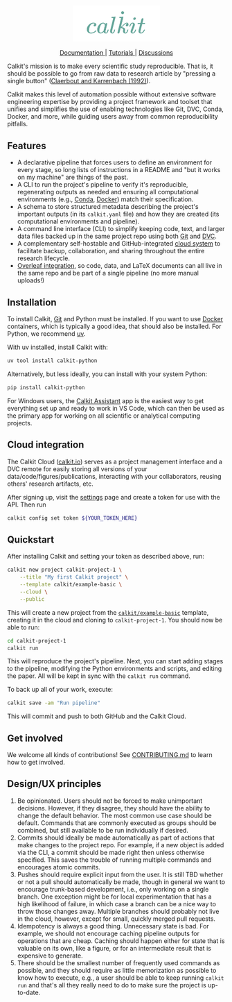 <p align="center">
  <a href="https://calkit.org" target="_blank">
    <img width="40%" src="docs/img/calkit-no-bg.png" alt="Calkit">
  </a>
</p>
<p align="center">
  <a href="https://docs.calkit.org" target="_blank">
    Documentation
  </a>
  |
  <a href="https://docs.calkit.org/tutorials" target="_blank">
    Tutorials
  </a>
  |
  <a href="https://github.com/orgs/calkit/discussions" target="_blank">
    Discussions
  </a>
</p>

Calkit's mission is to make every scientific study reproducible.
That is,
it should be possible to go from raw data to research article
by "pressing a single button"
([Claerbout and Karrenbach (1992)](https://doi.org/10.1190/1.1822162)).

Calkit makes this level of automation possible without extensive software
engineering expertise by providing a project framework and toolset that unifies
and simplifies the use of enabling technologies like Git,
DVC, Conda, Docker, and more,
while guiding users away from common reproducibility pitfalls.

## Features

- A declarative pipeline that forces users to define an environment
  for every stage, so long lists of instructions in a README and
  "but it works on my machine" are things of the past.
- A CLI to run the project's pipeline to verify it's reproducible,
  regenerating outputs as needed and
  ensuring all
  computational environments (e.g., [Conda](https://docs.conda.io/en/latest/), [Docker](https://docker.com)) match their specification.
- A schema to store structured metadata describing the
  project's important outputs (in its `calkit.yaml` file)
  and how they are created
  (its computational environments and pipeline).
- A command line interface (CLI) to simplify keeping code, text, and larger
  data files backed up in the same project repo using both
  [Git](https://git-scm.com/) and [DVC](https://dvc.org/).
- A complementary self-hostable and GitHub-integrated
  [cloud system](https://github.com/calkit/calkit-cloud)
  to facilitate backup, collaboration,
  and sharing throughout the entire research lifecycle.
- [Overleaf integration](https://docs.calkit.org/overleaf/), so code,
  data, and LaTeX documents can all live in the same repo and be part of a
  single pipeline (no more manual uploads!)

## Installation

To install Calkit, [Git](https://git-scm.com) and Python must be installed.
If you want to use [Docker](https://docker.com) containers,
which is typically a good idea,
that should also be installed.
For Python, we recommend
[uv](https://docs.astral.sh/uv/).

With uv installed, install Calkit with:

```sh
uv tool install calkit-python
```

Alternatively, but less ideally, you can install with your system Python:

```sh
pip install calkit-python
```

For Windows users, the
[Calkit Assistant](https://github.com/calkit/calkit-assistant)
app is the easiest way to get everything set up and ready to work in
VS Code, which can then be used as the primary app for working on
all scientific or analytical computing projects.

## Cloud integration

The Calkit Cloud ([calkit.io](https://calkit.io)) serves as a project
management interface and a DVC remote for easily storing all versions of your
data/code/figures/publications, interacting with your collaborators,
reusing others' research artifacts, etc.

After signing up, visit the
[settings](https://calkit.io/settings?tab=tokens)
page and create a token for use with the API.
Then run

```sh
calkit config set token ${YOUR_TOKEN_HERE}
```

## Quickstart

After installing Calkit and setting your token as described above, run:

```sh
calkit new project calkit-project-1 \
    --title "My first Calkit project" \
    --template calkit/example-basic \
    --cloud \
    --public
```

This will create a new project from the
[`calkit/example-basic`](https://github.com/calkit/example-basic)
template,
creating it in the cloud and cloning to `calkit-project-1`.
You should now be able to run:

```sh
cd calkit-project-1
calkit run
```

This will reproduce the project's pipeline.
Next, you can start adding stages to the pipeline,
modifying the Python environments and scripts,
and editing the paper.
All will be kept in sync with the `calkit run` command.

To back up all of your work, execute:

```sh
calkit save -am "Run pipeline"
```

This will commit and push to both GitHub and the Calkit Cloud.

## Get involved

We welcome all kinds of contributions!
See [CONTRIBUTING.md](CONTRIBUTING.md) to learn how to get involved.

## Design/UX principles

1. Be opinionated. Users should not be forced to make unimportant decisions.
   However, if they disagree, they should have the ability to change the
   default behavior. The most common use case should be default.
   Commands that are commonly executed as groups should be combined, but
   still available to be run individually if desired.
1. Commits should ideally be made automatically as part of actions that make
   changes to the project repo. For
   example, if a new object is added via the CLI, a commit should be made
   right then unless otherwise specified. This saves the trouble of running
   multiple commands and encourages atomic commits.
1. Pushes should require explicit input from the user.
   It is still TBD whether or not a pull should automatically be
   made, though in general we want to encourage trunk-based development, i.e.,
   only working on a single branch. One exception might be for local
   experimentation that has a high likelihood of failure, in which case a
   branch can be a nice way to throw those changes away.
   Multiple branches should probably not live in the cloud, however, except
   for small, quickly merged pull requests.
1. Idempotency is always a good thing. Unnecessary state is bad. For example,
   we should not encourage caching pipeline outputs for operations that are
   cheap. Caching should happen either for state that is valuable on its
   own, like a figure, or for an intermediate result that is expensive to
   generate.
1. There should be the smallest number of
   frequently used commands as possible, and they should require as little
   memorization as possible to know how to execute, e.g., a user should be
   able to keep running `calkit run` and that's all they really need to do
   to make sure the project is up-to-date.
